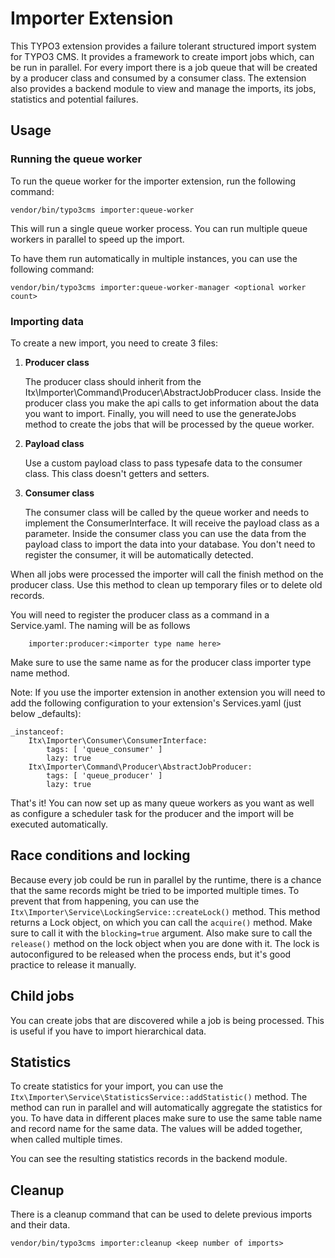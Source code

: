 # Importer Extension

This TYPO3 extension provides a failure tolerant structured import system for TYPO3 CMS.
It provides a framework to create import jobs which, can be run in parallel.
For every import there is a job queue that will be created by a producer class
and consumed by a consumer class.
The extension also provides a backend module to view and manage the imports,
its jobs, statistics and potential failures.

## Usage

### Running the queue worker

To run the queue worker for the importer extension, run the following command:

    vendor/bin/typo3cms importer:queue-worker

This will run a single queue worker process. You can run multiple queue workers in parallel to speed up the import.

To have them run automatically in multiple instances, you can use the following command:

    vendor/bin/typo3cms importer:queue-worker-manager <optional worker count>

### Importing data

To create a new import, you need to create 3 files:

1. **Producer class**

   The producer class should inherit from the Itx\Importer\Command\Producer\AbstractJobProducer class.
   Inside the producer class you make the api calls to get information about the data you want to import.
   Finally, you will need to use the generateJobs method to create the jobs that will be processed by the queue worker.

2. **Payload class**

   Use a custom payload class to pass typesafe data to the consumer class. This class doesn't getters and setters.

3. **Consumer class**

   The consumer class will be called by the queue worker and needs to implement the ConsumerInterface.
   It will receive the payload class as a parameter.
   Inside the consumer class you can use the data from the payload class to import the data into your database.
   You don't need to register the consumer, it will be automatically detected.

When all jobs were processed the importer will call the finish method on the producer class. Use this method to clean up
temporary files or to delete old records.

You will need to register the producer class as a command in a Service.yaml. The naming will be as follows

        importer:producer:<importer type name here>

Make sure to use the same name as for the producer class importer type name method.

Note: If you use the importer extension in another extension you will need to add the following configuration to your extension's
Services.yaml (just below _defaults):

    _instanceof:
        Itx\Importer\Consumer\ConsumerInterface:
            tags: [ 'queue_consumer' ]
            lazy: true
        Itx\Importer\Command\Producer\AbstractJobProducer:
            tags: [ 'queue_producer' ]
            lazy: true

That's it! You can now set up as many queue workers as you want as well as configure a scheduler task for the producer and the
import will be executed automatically.

## Race conditions and locking

Because every job could be run in parallel by the runtime, there is a chance that the same records might be tried to be imported
multiple times.
To prevent that from happening, you can use the `Itx\Importer\Service\LockingService::createLock()` method. This method returns a
Lock object, on which you can call the `acquire()` method.
Make sure to call it with the `blocking=true` argument. Also make sure to call the `release()` method on the lock object when you
are done with it.
The lock is autoconfigured to be released when the process ends, but it's good practice to release it manually.

## Child jobs

You can create jobs that are discovered while a job is being processed. This is useful if you have to import hierarchical data.

## Statistics

To create statistics for your import, you can use the `Itx\Importer\Service\StatisticsService::addStatistic()` method.
The method can run in parallel and will automatically aggregate the statistics for you.
To have data in different places make sure to use the same table name and record name for the same data. The values will be added
together, when called multiple times.

You can see the resulting statistics records in the backend module.

## Cleanup

There is a cleanup command that can be used to delete previous imports and their data.

	vendor/bin/typo3cms importer:cleanup <keep number of imports>
